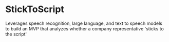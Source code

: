 # StickToScript
Leverages speech recognition, large language, and text to speech models to build an MVP that analyzes whether a company representative 'sticks to the script'
